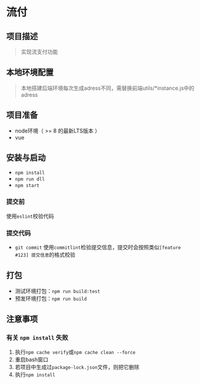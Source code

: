 # 流付

## 项目描述
> 实现流支付功能

## 本地环境配置
> 本地搭建后端环境每次生成adress不同，需替换前端utils/*instance.js中的adress

## 项目准备
- node环境（ >= 8 的最新LTS版本 ）
- vue

## 安装与启动
- `npm install`
- `npm run dll`
- `npm start`

### 提交前
使用`eslint`校验代码

### 提交代码
- `git commit`
使用`commitlint`检验提交信息，提交时会按照类似`[feature #123] 提交信息`的格式校验

## 打包
- 测试环境打包：`npm run build:test`
- 预发环境打包：`npm run build`


## 注意事项

### 有关 `npm install` 失败

1. 执行`npm cache verify`或`npm cache clean --force`
2. 重启bash窗口
3. 若项目中生成过`package-lock.json`文件，则把它删除
4. 执行`npm install`

